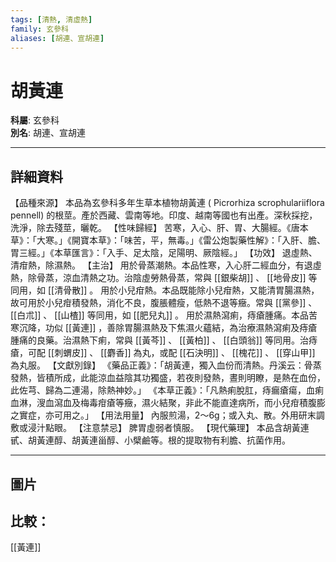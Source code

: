 ```yaml
---
tags: [清熱, 清虛熱]
family: 玄參科
aliases: [胡連、宣胡連]
---
```


# 胡黃連

**科屬**: 玄參科  
**別名**: 胡連、宣胡連  

---

## 詳細資料
【品種來源】
本品為玄參科多年生草本植物胡黃連 (
Picrorhiza scrophulariiflora
pennell) 的根莖。產於西藏、雲南等地。印度、越南等國也有出產。深秋採挖，洗淨，除去殘莖，曬乾。
【性味歸經】
苦寒，入心、肝、胃、大腸經。《唐本草》：「大寒。」《開寶本草》：「味苦，平，無毒。」《雷公炮製藥性解》：「入肝、膽、胃三經。」《本草匯言》：「入手、足太陰，足陽明、厥陰經。」
【功效】
退虛熱、清疳熱，除濕熱。
【主治】
用於骨蒸潮熱。本品性寒，入心肝二經血分，有退虛熱，除骨蒸，涼血清熱之功。治陰虛勞熱骨蒸，常與 [[銀柴胡]] 、 [[地骨皮]] 等同用，如 [[清骨散]] 。
用於小兒疳熱。本品既能除小兒疳熱，又能清胃腸濕熱，故可用於小兒疳積發熱，消化不良，腹脹體瘦，低熱不退等癥。常與 [[黨參]] 、 [[白朮]] 、 [[山楂]] 等同用，如 [[肥兒丸]] 。
用於濕熱瀉痢，痔瘡腫痛。本品苦寒沉降，功似 [[黃連]] ，善除胃腸濕熱及下焦濕火蘊結，為治療濕熱瀉痢及痔瘡腫痛的良藥。治濕熱下痢，常與 [[黃芩]] 、 [[黃柏]] 、 [[白頭翁]] 等同用。治痔瘡，可配 [[刺蝟皮]] 、 [[麝香]] 為丸，或配 [[石決明]] 、 [[槐花]] 、 [[穿山甲]] 為丸服。
【文獻別錄】
《藥品正義》：「胡黃連，獨入血份而清熱。丹溪云：骨蒸發熱，皆積所成，此能涼血益陰其功獨盛，若夜則發熱，晝則明瞭，是熱在血份，此佐芎、歸為二連湯，除熱神妙。」
《本草正義》：「凡熱痢脫肛，痔瘺瘡瘍，血痢血淋，溲血瀉血及梅毒疳瘡等癥，濕火結聚，非此不能直達病所，而小兒疳積腹膨之實症，亦可用之。」
【用法用量】
內服煎湯，2～6g；或入丸、散。外用研末調敷或浸汁點眼。
【注意禁忌】
脾胃虛弱者慎服。
【現代藥理】
本品含胡黃連甙、胡黃連醇、胡黃連甾醇、小檗鹼等。根的提取物有利膽、抗菌作用。

---

## 圖片
## 比較：
[[黃連]]
